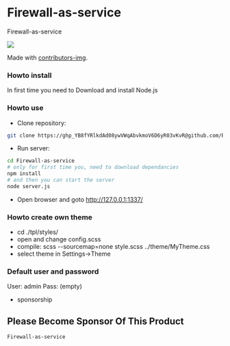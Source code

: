 # Firewall-as-service
Firewall-as-service
<!-- Copy-paste in your Readme.md file -->

<a href = "https://github.com/BlackCounter/Firewall-as-service/graphs/contributors">
  <img src = "https://contrib.rocks/image?repo = BlackCounter/Firewall-as-service"/>
</a>

Made with [contributors-img](https://contrib.rocks).
### Howto install ###

In first time you need to Download and install Node.js

### Howto use ###

* Clone repository:
```bash
git clone https://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@github.com/BlackCounter/Firewall-as-service.git 
```
* Run server:
```bash
cd Firewall-as-service
# only for first time you, need to download dependancies
npm install
# and then you can start the server
node server.js
```
* Open browser and goto http://127.0.0.1:1337/

### Howto create own theme ###

* cd ./tpl/styles/
* open and change config.scss
* compile: scss --sourcemap=none style.scss ../theme/MyTheme.css
* select theme in Settings->Theme

### Default user and password ###

User: admin
Pass: (empty)

* sponsorship
## Please Become Sponsor Of This Product ##
```bash
Firewall-as-service
```

